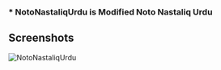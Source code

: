 ### * NotoNastaliqUrdu is Modified Noto Nastaliq Urdu 

## Screenshots
![NotoNastaliqUrdu](https://github.com/Hassan-kareem/Nastaliq-Urdu_font/assets/144518310/027aa95a-1913-400b-a99e-352ac280c858)
